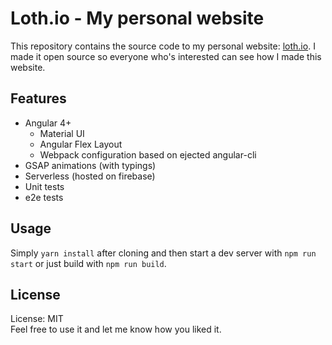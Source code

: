 # Loth.io - My personal website

This repository contains the source code to my personal website: [loth.io](https://loth.io/). I made it open source so everyone
who's interested can see how I made this website.

## Features
- Angular 4+
    - Material UI
    - Angular Flex Layout
    - Webpack configuration based on ejected angular-cli
- GSAP animations (with typings)
- Serverless (hosted on firebase)
- Unit tests
- e2e tests

## Usage
Simply `yarn install` after cloning and then start a dev server with
`npm run start` or just build with `npm run build`.

## License
License: MIT  
Feel free to use it and let me know how you liked it.